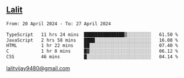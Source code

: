 ## [Lalit](https://lalit.sh)

<!--START_SECTION:waka-->

```txt
From: 20 April 2024 - To: 27 April 2024

TypeScript   11 hrs 24 mins  ███████████████▒░░░░░░░░░   61.50 %
JavaScript   2 hrs 58 mins   ████░░░░░░░░░░░░░░░░░░░░░   16.08 %
HTML         1 hr 22 mins    ██░░░░░░░░░░░░░░░░░░░░░░░   07.40 %
C            1 hr 8 mins     █▓░░░░░░░░░░░░░░░░░░░░░░░   06.12 %
CSS          46 mins         █░░░░░░░░░░░░░░░░░░░░░░░░   04.14 %
```

<!--END_SECTION:waka-->

lalitvijay9480@gmail.com
